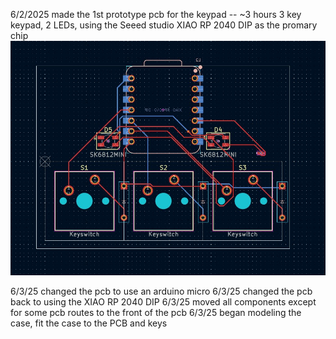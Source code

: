 6/2/2025 made the 1st prototype pcb for the keypad -- ~3 hours
    3 key keypad, 2 LEDs, using the Seeed studio XIAO RP 2040 DIP as the promary chip 
    ![Initial PCB Design](./06-02-25.jpg)

6/3/25 changed the pcb to use an arduino micro
6/3/25 changed the pcb back to using the XIAO RP 2040 DIP
6/3/25 moved all components except for some pcb routes to the front of the pcb
6/3/25 began modeling the case, fit the case to the PCB and keys
